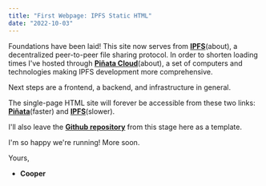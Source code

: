 ```yaml
---
title: "First Webpage: IPFS Static HTML"
date: "2022-10-03"
---
```


Foundations have been laid! This site now serves from **[IPFS](https://ipfs.io/)**(about), a decentralized peer-to-peer file sharing protocol. In order to shorten loading times I've hosted through **[Piñata Cloud](https://www.pinata.cloud/)**(about), a set of computers and technologies making IPFS development more comprehensive. 

Next steps are a frontend, a backend, and infrastructure in general.

The single-page HTML site will forever be accessible from these two links: **[Piñata](https://yellow-hollow-caterpillar-535.mypinata.cloud/ipfs/QmTyH3HHSADsTQ7GHQAuQVeur9t4DSkGbhBKyXAAsi1vWj/)**(faster) and **[IPFS](https://ipfs.io/ipfs/QmTyH3HHSADsTQ7GHQAuQVeur9t4DSkGbhBKyXAAsi1vWj/)**(slower).

I'll also leave the **[Github repository](https://github.com/cooperability/MySite1-HTML-IPFS)** from this stage here as a template.


I'm so happy we're running! More soon.

Yours,
- **Cooper** 
